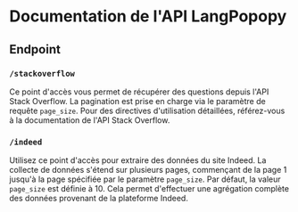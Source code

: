 # Documentation de l'API LangPopopy

## Endpoint

### `/stackoverflow`

Ce point d'accès vous permet de récupérer des questions depuis l'API Stack Overflow.
La pagination est prise en charge via le paramètre de requête `page_size`.
Pour des directives d'utilisation détaillées, référez-vous à la documentation de l'API Stack Overflow.

### `/indeed`

Utilisez ce point d'accès pour extraire des données du site Indeed.
La collecte de données s'étend sur plusieurs pages, commençant de la page 1 jusqu'à la page spécifiée par le paramètre `page_size`.
Par défaut, la valeur `page_size` est définie à 10. Cela permet d'effectuer une agrégation complète des données provenant de la plateforme Indeed.
